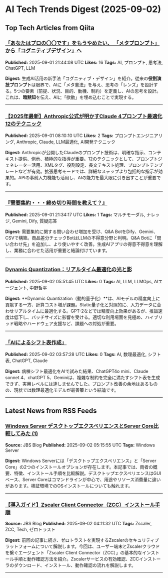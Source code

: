 # AI Tech Trends Digest (2025-09-02)


## Top Tech Articles from Qiita


### [「あなたはプロの〇〇です」をもうやめたい、 「メタプロンプト」から「コグニティブデザイン」へ](https://qiita.com/makotosaekit/items/0eccb562bf7d3f66fbfa)
**Published:** 2025-09-01 21:44:08 UTC
**Likes:** 16
**Tags:** AI, プロンプト, 思考法, ChatGPT, LLM

**Digest:**
生成AI活用の新手法「コグニティブ・デザイン」を紹介。従来の**役割演技プロンプト**は限界で、AIに「メタ憲法」を与え、思考の「レンズ」を設計する。5つの要素（前提、状況、目的、動機、制約）を定義し、AIの思考を設計。これは、**暗黙知**を伝え、AIに「欲動」を埋め込むことで実現する。

---

### [【2025年最新】Anthropic公式が明かすClaude 4プロンプト最適化12のテクニック](https://qiita.com/Nakamura-Kaito/items/22303be7122e5e8abe2a)
**Published:** 2025-09-01 08:10:10 UTC
**Likes:** 2
**Tags:** プロンプトエンジニアリング, Anthropic, Claude, LLM最適化, AI開発テクニック

**Digest:**
Anthropicが公開したClaudeのプロンプト技術は、明確な指示、コンテキスト提供、例示、積極的な指導が重要。12のテクニックとして、プロンプトジェネレーター活用、XMLタグ、役割設定、長文テキスト処理、プロンプトテンプレートなどが有効。拡張思考モードでは、詳細なステップより包括的な指示が効果的。APIの事前入力機能も活用し、AIの能力を最大限に引き出すことが重要です。

---

### [『需要集約・・・締め切り時間を教えて？』](https://qiita.com/sugasawakazumi/items/95269e45596f4db8815e)
**Published:** 2025-09-01 21:34:17 UTC
**Likes:** 1
**Tags:** マルチモーダル, ナレッジ, Gemini, Dify, 質疑応答

**Digest:**
需要集約に関する問い合わせ増加を受け、Q&A BotをDify、Gemini、CSVで構築。商品差分チェックBotはLLMの不得意分野と判明。Q&A Botに「問い合わせ先」を追加し、より使いやすく改善。生成AIアプリの得意不得意を理解し、業務に合わせた活用が重要と結論付けています。

---

### [Dynamic Quantization：リアルタイム最適化の光と影](https://qiita.com/huntersai/items/0a2389dbe7de11b2097e)
**Published:** 2025-09-02 05:51:45 UTC
**Likes:** 0
**Tags:** AI, LLM, LLMOps, AIエージェント, 中野哲平

**Digest:**
**Dynamic Quantization（動的量子化）**は、AIモデルの精度向上に貢献する一方、計算コスト増が課題。Static量子化と対照的に、入力データに合わせリアルタイムに最適化する。GPT-2などでは精度向上効果があるが、推論速度は低下し、バッチサイズに影響を受ける。適切な利用場面を見極め、ハイブリッド戦略やハードウェア支援など、課題への対処が重要。

---

### [「AIによるシフト表作成」](https://qiita.com/kaz_ict_nurse/items/211c8aaf8abe7c6b204d)
**Published:** 2025-09-02 03:57:28 UTC
**Likes:** 0
**Tags:** AI, 数理最適化, シフト表, ChatGPT, Claude

**Digest:**
病棟シフト最適化をAIで試みた結果、ChatGPT4o mini、Claude sonnet 4、chatGPT 5、Geminiは、複雑な制約を完全に満たすシフト表を生成できず、実用レベルには達しませんでした。プロンプト改善の余地はあるものの、現状では数理最適化モデルが最善策という結論です。

---

## Latest News from RSS Feeds


### [Windows Server デスクトップエクスペリエンスとServer Core比較してみた (1)](https://blog.jbs.co.jp/entry/2025/09/02/141555)
**Source:** JBS Blog
**Published:** 2025-09-02 05:15:55 UTC
**Tags:** Windows Server

**Digest:**
Windows Serverには「デスクトップエクスペリエンス」と「Server Core」の2つのインストールオプションが存在します。本記事では、両者の概要、特徴、インストール手順を比較解説。デスクトップエクスペリエンスはGUIベース、Server Coreはコマンドラインが中心で、用途やリソース消費量に違いがあります。検証環境でのOSインストールについても触れます。

---

### [【導入ガイド】Zscaler Client Connector（ZCC）インストール手順](https://blog.jbs.co.jp/entry/2025/09/02/131132)
**Source:** JBS Blog
**Published:** 2025-09-02 04:11:32 UTC
**Tags:** Zscaler, ZCC, Tech, ゼロトラスト

**Digest:**
前回の記事に続き、ゼロトラストを実現するZscalerのセキュリティプラットフォームについて解説します。今回は、ユーザー端末とZscalerクラウドを繋ぐエージェント「Zscaler Client Connector（ZCC）」の基本的なインストール手順と動作確認方法を紹介。Zscalerサービスの有効確認、ZCCインストーラのダウンロード、インストール、動作確認の流れを解説します。

---